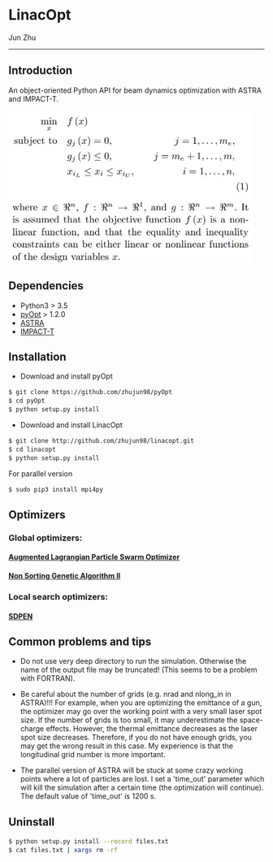 # LinacOpt

Jun Zhu

---

## Introduction

An object-oriented Python API for beam dynamics optimization with ASTRA and IMPACT-T.

<img src="./miscs/problem_definition.png" width="480"/>

## Dependencies

- Python3 > 3.5
- [pyOpt](http://www.pyopt.org/) > 1.2.0
- [ASTRA](http://www.desy.de/~mpyflo/)
- [IMPACT-T](http://portal.nersc.gov/project/m669/IMPACT-T/)

## Installation

- Download and install pyOpt
```sh
$ git clone https://github.com/zhujun98/pyOpt
$ cd pyOpt
$ python setup.py install
```

- Download and install LinacOpt
```sh
$ git clone http://github.com/zhujun98/linacopt.git
$ cd linacopt
$ python setup.py install
```
For parallel version
```sh
$ sudo pip3 install mpi4py
```


## Optimizers

### Global optimizers: 

#### [Augmented Lagrangian Particle Swarm Optimizer](http://www.pyopt.org/reference/optimizers.alpso.html#module-pyALPSO)



#### [Non Sorting Genetic Algorithm II](http://www.pyopt.org/reference/optimizers.nsga2.html#module-pyNSGA2)

### Local search optimizers:

#### [SDPEN](http://www.pyopt.org/reference/optimizers.sdpen.html#module-pySDPEN)


## Common problems and tips

- Do not use very deep directory to run the simulation. Otherwise the name of the output file may be truncated! (This seems to be a problem with FORTRAN).

- Be careful about the number of grids (e.g. nrad and nlong_in in ASTRA)!!! For example, when you are optimizing the emittance of a gun, the optimizer may go over the working point with a very small laser spot size. If the number of grids is too small, it may underestimate the space-charge effects. However, the thermal emittance decreases as the laser spot size decreases. Therefore, if you do not have enough grids, you may get the wrong result in this case. My experience is that the longitudinal grid number is more important.

- The parallel version of ASTRA will be stuck at some crazy working points where a lot of particles are lost. I set a 'time_out' parameter which will kill the simulation after a certain time (the optimization will continue). The default value of 'time_out' is 1200 s.


## Uninstall

```sh
$ python setup.py install --record files.txt
$ cat files.txt | xargs rm -rf
```


